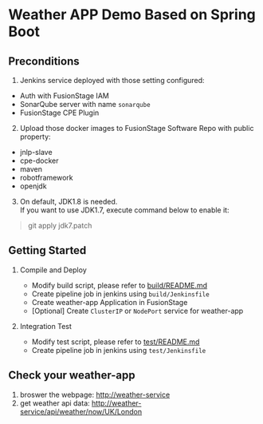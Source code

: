 # Weather APP Demo Based on Spring Boot

## Preconditions

1. Jenkins service deployed with those setting configured:
  - Auth with FusionStage IAM
  - SonarQube server with name ```sonarqube```
  - FusionStage CPE Plugin
2. Upload those docker images to FusionStage Software Repo with public property:
  - jnlp-slave
  - cpe-docker
  - maven
  - robotframework
  - openjdk
3. On default, JDK1.8 is needed.<br>
If you want to use JDK1.7, execute command below to enable it:
> git apply jdk7.patch

## Getting Started

1. Compile and Deploy
    - Modify build script, please refer to [build/README.md](build/README.md)
    - Create pipeline job in jenkins using ```build/Jenkinsfile```
    - Create weather-app Application in FusionStage
    - [Optional] Create ```ClusterIP``` or ```NodePort``` service for weather-app
    
2. Integration Test 
    - Modify test script, please refer to [test/README.md](test/README.md)
    - Create pipeline job in jenkins using ```test/Jenkinsfile```

## Check your weather-app

1. broswer the webpage: [http://weather-service](http://weather-service)
2. get weather api data: [http://weather-service/api/weather/now/UK/London](http://weather-service/api/weather/now/UK/London)

